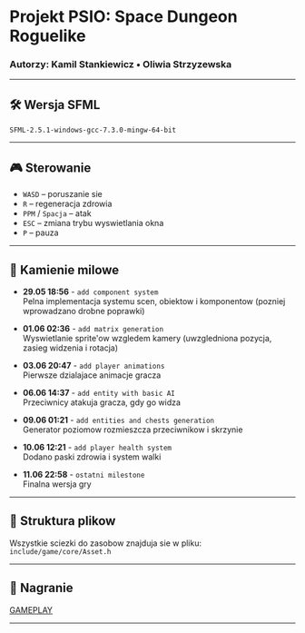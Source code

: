 # Projekt PSIO: Space Dungeon Roguelike

### Autorzy: Kamil Stankiewicz • Oliwia Strzyzewska

---

## 🛠 Wersja SFML

`SFML-2.5.1-windows-gcc-7.3.0-mingw-64-bit`

---

## 🎮 Sterowanie

* `WASD` – poruszanie sie
* `R` – regeneracja zdrowia
* `PPM` / `Spacja` – atak
* `ESC` – zmiana trybu wyswietlania okna
* `P` – pauza

---

## 📅 Kamienie milowe

- **29.05 18:56** - `add component system`  
  Pelna implementacja systemu scen, obiektow i komponentow (pozniej wprowadzano drobne poprawki)

- **01.06 02:36** - `add matrix generation`  
  Wyswietlanie sprite'ow wzgledem kamery (uwzgledniona pozycja, zasieg widzenia i rotacja)

- **03.06 20:47** - `add player animations`  
  Pierwsze dzialajace animacje gracza

- **06.06 14:37** - `add entity with basic AI`  
  Przeciwnicy atakuja gracza, gdy go widza

- **09.06 01:21** - `add entities and chests generation`  
  Generator poziomow rozmieszcza przeciwnikow i skrzynie

- **10.06 12:21** - `add player health system`  
  Dodano paski zdrowia i system walki

- **11.06 22:58** - `ostatni milestone`  
  Finalna wersja gry

---

## 📁 Struktura plikow

Wszystkie sciezki do zasobow znajduja sie w pliku:  
`include/game/core/Asset.h`

---

## 🎥 Nagranie

[GAMEPLAY](https://youtu.be/pq0R720sOPs)

---
